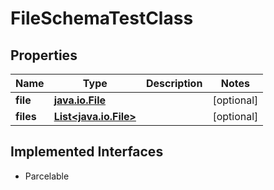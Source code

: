 

# FileSchemaTestClass


## Properties

Name | Type | Description | Notes
------------ | ------------- | ------------- | -------------
**file** | [**java.io.File**](java.io.File.md) |  |  [optional]
**files** | [**List&lt;java.io.File&gt;**](java.io.File.md) |  |  [optional]


## Implemented Interfaces

* Parcelable


